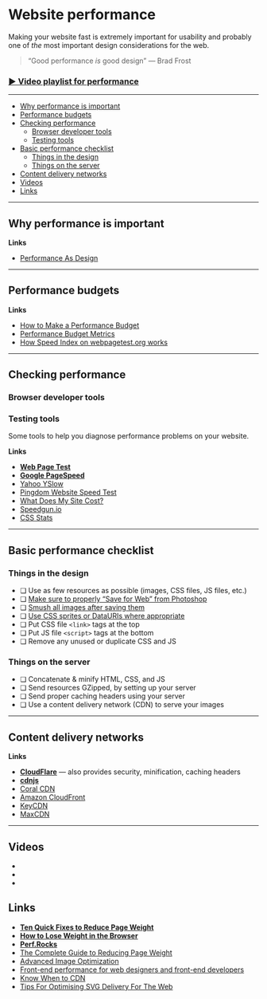 # Website performance

Making your website fast is extremely important for usability and probably one of *the* most important design considerations for the web.

> “Good performance *is* good design”
> — Brad Frost

### [▶ Video playlist for performance]()

---

- [Why performance is important](#why-performance-is-important)
- [Performance budgets](#performance-budgets)
- [Checking performance](#checking-performance)
	- [Browser developer tools](#browser-developer-tools)
	- [Testing tools](#testing-tools)
- [Basic performance checklist](#basic-performance-checklist)
	- [Things in the design](#things-in-the-design)
	- [Things on the server](#things-on-the-server)
- [Content delivery networks](#content-delivery-networks)
- [Videos](#videos)
- [Links](#links)

---

## Why performance is important

**Links**

- [Performance As Design](http://bradfrost.com/blog/post/performance-as-design/)

---

## Performance budgets

**Links**

- [How to Make a Performance Budget](http://danielmall.com/articles/how-to-make-a-performance-budget/)
- [Performance Budget Metrics](http://timkadlec.com/2014/11/performance-budget-metrics/)
- [How Speed Index on webpagetest.org works](https://sites.google.com/a/webpagetest.org/docs/using-webpagetest/metrics/speed-index)

---

## Checking performance

### Browser developer tools

### Testing tools

Some tools to help you diagnose performance problems on your website.

**Links**

- **[Web Page Test](http://www.webpagetest.org/)**
- **[Google PageSpeed](https://developers.google.com/speed/pagespeed/)**
- [Yahoo YSlow](http://yslow.org/)
- [Pingdom Website Speed Test](http://tools.pingdom.com/fpt/)
- [What Does My Site Cost?](http://whatdoesmysitecost.com/)
- [Speedgun.io](http://speedgun.io/)
- [CSS Stats](http://cssstats.com/)

---

## Basic performance checklist


### Things in the design

- ❏ Use as few resources as possible (images, CSS files, JS files, etc.)
- ❏ [Make sure to properly “Save for Web” from Photoshop](../images-formats/#image-types)
- ❏ [Smush all images after saving them](../images-formats/#image-smushing)
- ❏ [Use CSS sprites or DataURIs where appropriate](../images-formats/#css-sprites)
- ❏ Put CSS file `<link>` tags at the top
- ❏ Put JS file `<script>` tags at the bottom
- ❏ Remove any unused or duplicate CSS and JS

### Things on the server

- ❏ Concatenate & minify HTML, CSS, and JS
- ❏ Send resources GZipped, by setting up your server
- ❏ Send proper caching headers using your server
- ❏ Use a content delivery network (CDN) to serve your images

---

## Content delivery networks

**Links**

- **[CloudFlare](https://www.cloudflare.com/)** — also provides security, minification, caching headers
- **[cdnjs](http://cdnjs.com/)**
- [Coral CDN](http://www.coralcdn.org/)
- [Amazon CloudFront](http://aws.amazon.com/cloudfront/)
- [KeyCDN](https://www.keycdn.com/)
- [MaxCDN](http://www.maxcdn.com/)

---

## Videos

- []()
- []()
- []()

## Links

- **[Ten Quick Fixes to Reduce Page Weight](http://www.sitepoint.com/ten-quick-fixes-reduce-page-weight/)**
- **[How to Lose Weight in the Browser](http://browserdiet.com/)**
- **[Perf.Rocks](http://www.perf.rocks/)**
- [The Complete Guide to Reducing Page Weight](http://www.sitepoint.com/complete-guide-reducing-page-weight/)
- [Advanced Image Optimization](http://sixrevisions.com/web-development/advanced-image-optimization/)
- [Front-end performance for web designers and front-end developers](http://csswizardry.com/2013/01/front-end-performance-for-web-designers-and-front-end-developers/)
- [Know When to CDN](http://www.kendoui.com/blogs/teamblog/posts/13-11-07/know-when-to-cdn.aspx)
- [Tips For Optimising SVG Delivery For The Web](http://calendar.perfplanet.com/2014/tips-for-optimising-svg-delivery-for-the-web/)
